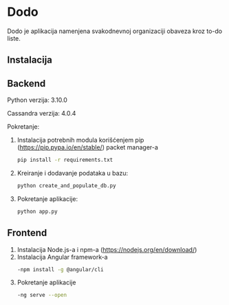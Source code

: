 # Dodo
Dodo je aplikacija namenjena svakodnevnoj organizaciji obaveza kroz to-do liste.

## Instalacija

## Backend

Python verzija: 3.10.0

Cassandra verzija: 4.0.4

Pokretanje:
1. Instalacija potrebnih modula korišćenjem pip (https://pip.pypa.io/en/stable/) packet manager-a
	```bash
	pip install -r requirements.txt
	```

2. Kreiranje i dodavanje podataka u bazu:
	```bash
	python create_and_populate_db.py
	```
3. Pokretanje aplikacije: 
	```bash
	python app.py
	```
## Frontend
1. Instalacija Node.js-a i npm-a (https://nodejs.org/en/download/)
2. Instalacija Angular framework-a
	```bash
	-npm install -g @angular/cli
	```
3. Pokretanje aplikacije
	```bash
	-ng serve --open
	```
